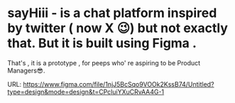 # sayHiii - is a chat platform inspired by twitter ( now X 😉) but not exactly that. But it is built using Figma .
That's , it is a prototype , for peeps who' re aspiring to be Product Managers😎.

URL: https://www.figma.com/file/1njJ5BcSqo9VOOk2KssB74/Untitled?type=design&mode=design&t=CPcluiYXuCRvAA4G-1

